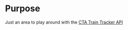 # Purpose

Just an area to play around with the [CTA Train Tracker API](http://www.transitchicago.com/developers/traintracker.aspx)
